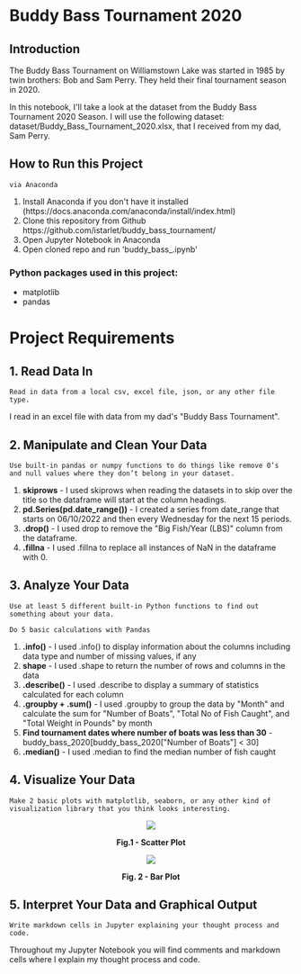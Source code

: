 # Buddy Bass Tournament 2020

## Introduction
The Buddy Bass Tournament on Williamstown Lake was started in 1985 by twin brothers: Bob and Sam Perry. They held their final tournament season in 2020.  

In this notebook, I'll take a look at the dataset from the Buddy Bass Tournament 2020 Season. I will use the following dataset: dataset/Buddy_Bass_Tournament_2020.xlsx, that I received from my dad, Sam Perry.

## How to Run this Project
`via Anaconda`
<ol>
<li>Install Anaconda if you don't have it installed (https://docs.anaconda.com/anaconda/install/index.html)</li>
<li>Clone this repository from Github https://github.com/istarlet/buddy_bass_tournament/</li>
<li>Open Jupyter Notebook in Anaconda</li>
<li>Open cloned repo and run 'buddy_bass_.ipynb'</li>
</ol>

### Python packages used in this project:
<ul>
    <li>matplotlib</li>
    <li>pandas</li>
</ul>
    
# Project Requirements
## 1. Read Data In
`Read in data from a local csv, excel file, json, or any other file type.`

I read in an excel file with data from my dad's "Buddy Bass Tournament". 

## 2. Manipulate and Clean Your Data
`Use built-in pandas or numpy functions to do things like remove 0’s and null values where they don’t belong in your dataset.`

1. **skiprows** - I used skiprows when reading the datasets in to skip over the title so the dataframe will start at the column headings. 
2. **pd.Series(pd.date_range())** - I created a series from date_range that starts on 06/10/2022 and then every Wednesday for the next 15 periods.
3. **.drop()** - I used drop to remove the "Big Fish/Year (LBS)" column from the dataframe.
4. **.fillna** - I used .fillna to replace all instances of NaN in the dataframe with 0.

## 3. Analyze Your Data
`Use at least 5 different built-in Python functions to find out something about your data.`

`Do 5 basic calculations with Pandas`

1. **.info()** - I used .info() to display information about the columns including data type and number of missing values, if any
2. **shape** - I used .shape to return the number of rows and columns in the data
3. **.describe()** - I used .describe to display a summary of statistics calculated for each column
4. **.groupby + .sum()** - I used .groupby to group the data by "Month" and calculate the sum for "Number of Boats", "Total No of Fish Caught", and "Total Weight in Pounds" by month
5. **Find tournament dates where number of boats was less than 30** - buddy_bass_2020[buddy_bass_2020["Number of Boats"] < 30]
6. **.median()** - I used .median to find the median number of fish caught 

## 4. Visualize Your Data
`Make 2 basic plots with matplotlib, seaborn, or any other kind of visualization library that you think looks interesting.`

<p align = "center"><img src = "https://user-images.githubusercontent.com/14065849/181111369-90e8fd15-009b-41c0-bee7-a6abfebb61bc.png"></p>
<p align = "center">
  <strong>Fig.1 - Scatter Plot</strong>
</p>

<p align = "center"><img src = "https://user-images.githubusercontent.com/14065849/181373938-1a81a443-0ffe-43c4-841b-cdf99bfa6d4f.png"></p>
<p align = "center">
  <strong>Fig. 2 - Bar Plot</strong>
</p>


## 5. Interpret Your Data and Graphical Output
`Write markdown cells in Jupyter explaining your thought process and code.`

Throughout my Jupyter Notebook you will find comments and markdown cells where I explain my thought process and code.


